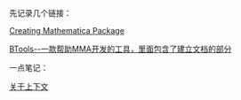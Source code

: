 先记录几个链接：

[Creating Mathematica Package](https://mathematica.stackexchange.com/questions/29324/creating-mathematica-packages)

[BTools--一款帮助MMA开发的工具，里面包含了建立文档的部分](https://github.com/b3m2a1/mathematica-BTools)

一点笔记：

[](https://library.wolfram.com/infocenter/Books/3498/#downloads)

[关于上下文](https://stackoverflow.com/questions/5135510/define-private-function-in-a-mathematica-package/5135924#5135924)